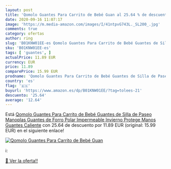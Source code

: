 ```yaml
---
layout: post
title: 'Qomolo Guantes Para Carrito de Bebé Guan al 25.64 % de descuento'
date: 2020-09-16 11:07:17
image: 'https://m.media-amazon.com/images/I/41ntpvG743L._SL200_.jpg'
comments: true
category: ofertas
author: ring
slug: 'B01KNW01EE-es Qomolo Guantes Para Carrito de Bebé Guantes de Silla de...'
sku: 'B01KNW01EE-es'
tags: [ 'guantes', ]
actualPrice: 11.89 EUR
currency: EUR
price: 11.89
comparePrice: 15.99 EUR
prodname: 'Qomolo Guantes Para Carrito de Bebé Guantes de Silla de Paseo  Manoplas Guantes de Forro Polar Impermeable  Invierno Protege Manos Guantes Caliente'
country: 'es'
flag: '🇪🇸'
buyurl: 'https://www.amazon.es/dp/B01KNW01EE/?tag=tolees-21'
descuento: '25.64'
average: '12.64'
---
```


Está [Qomolo Guantes Para Carrito de Bebé Guantes de Silla de Paseo  Manoplas Guantes de Forro Polar Impermeable  Invierno Protege Manos Guantes Caliente](https://www.amazon.es/dp/B01KNW01EE/?tag=tolees-21) con 25.64 de descuento por 11.89 EUR (original: 15.99 EUR) en el siguiente enlace!

[![Qomolo Guantes Para Carrito de Bebé Guan](https://m.media-amazon.com/images/I/41ntpvG743L._SL200_.jpg)](https://www.amazon.es/dp/B01KNW01EE/?tag=tolees-21)

ℹ️:


[🛒 Ver la oferta!!](https://www.amazon.es/dp/B01KNW01EE/?tag=tolees-21)
